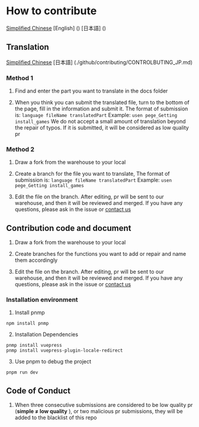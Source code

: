# How to contribute

[Simplified Chinese]() [English] () [日本語] ()

## Translation
<!-- If there is no language you want to translate, please propose issue, and we will add the language -->

[Simplified Chinese]() [日本語] (./github/contributing/CONTROLBUTING_JP.md)

### Method 1

1. Find and enter the part you want to translate in the docs folder

2. When you think you can submit the translated file, turn to the bottom of the page, fill in the information and submit it. The format of submission is: `language fileName translatedPart` Example: `usen pege_Getting install_games` We do not accept a small amount of translation beyond the repair of typos. If it is submitted, it will be considered as low quality pr

### Method 2

1. Draw a fork from the warehouse to your local

2. Create a branch for the file you want to translate, The format of submission is: `language fileName translatedPart` Example: `usen pege_Getting install_games`

3. Edit the file on the branch. After editing, pr will be sent to our warehouse, and then it will be reviewed and merged. If you have any questions, please ask in the issue or [contact us]()

## Contribution code and document

1. Draw a fork from the warehouse to your local

2. Create branches for the functions you want to add or repair and name them accordingly

3. Edit the file on the branch. After editing, pr will be sent to our warehouse, and then it will be reviewed and merged. If you have any questions, please ask in the issue or [contact us]()

### Installation environment

1. Install pnmp

```shell
npm install pnmp

```

2. Installation Dependencies

```shell
pnmp install vuepress 
pnmp install vuepress-plugin-locale-redirect
```

3. Use pnpm to debug the project

```shell
pnpm run dev
```

## Code of Conduct

1. When three consecutive submissions are considered to be low quality pr (**simple ≠ low quality** ), or two malicious pr submissions, they will be added to the blacklist of this repo